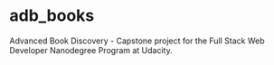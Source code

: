 # adb_books
Advanced Book Discovery - Capstone project for the Full Stack Web Developer Nanodegree Program at Udacity.
